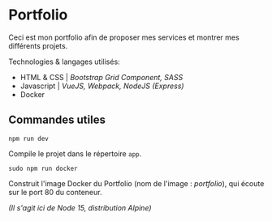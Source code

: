 # Portfolio  

Ceci est mon portfolio afin de proposer mes services et montrer mes différents projets.

Technologies & langages utilisés:
- HTML & CSS | *Bootstrap Grid Component, SASS*
- Javascript | *VueJS, Webpack, NodeJS (Express)*
- Docker

## Commandes utiles

```npm run dev```

Compile le projet dans le répertoire `app`.

```sudo npm run docker```

Construit l'image Docker du Portfolio (nom de l'image : *portfolio*), qui écoute sur le port 80 du conteneur.

*(Il s'agit ici de Node 15, distribution Alpine)*